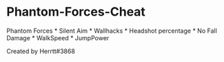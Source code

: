 # Phantom-Forces-Cheat

Phantom Forces
    * Silent Aim
    * Wallhacks
    * Headshot percentage
    * No Fall Damage
    * WalkSpeed
    * JumpPower

Created by Herrtt#3868